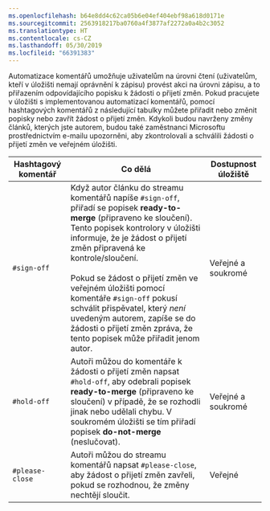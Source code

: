 ```yaml
---
ms.openlocfilehash: b64e8dd4c62ca05b6e04ef404ebf98a618d0171e
ms.sourcegitcommit: 2563918217ba0760a4f3877af2272a0a4b2c3052
ms.translationtype: HT
ms.contentlocale: cs-CZ
ms.lasthandoff: 05/30/2019
ms.locfileid: "66391383"
---
```

Automatizace komentářů umožňuje uživatelům na úrovni čtení (uživatelům, kteří v úložišti nemají oprávnění k zápisu) provést akci na úrovni zápisu, a to přiřazením odpovídajícího popisku k žádosti o přijetí změn. Pokud pracujete v úložišti s implementovanou automatizací komentářů, pomocí hashtagových komentářů z následující tabulky můžete přiřadit nebo změnit popisky nebo zavřít žádost o přijetí změn. Kdykoli budou navrženy změny článků, kterých jste autorem, budou také zaměstnanci Microsoftu prostřednictvím e-mailu upozorněni, aby zkontrolovali a schválili žádosti o přijetí změn ve veřejném úložišti.

| Hashtagový komentář | Co dělá | Dostupnost úložiště |
| --- | --- | --- |
| `#sign-off` |Když autor článku do streamu komentářů napíše `#sign-off`, přiřadí se popisek **ready-to-merge** (připraveno ke sloučení). Tento popisek kontrolory v úložišti informuje, že je žádost o přijetí změn připravená ke kontrole/sloučení. <br/><br/> Pokud se žádost o přijetí změn ve veřejném úložišti pomocí komentáře `#sign-off` pokusí schválit přispěvatel, který *není* uvedeným autorem, zapíše se do žádosti o přijetí změn zpráva, že tento popisek může přiřadit jenom autor. |Veřejné a soukromé |
| `#hold-off` |Autoři můžou do komentáře k žádosti o přijetí změn napsat `#hold-off`, aby odebrali popisek **ready-to-merge** (připraveno ke sloučení) v případě, že se rozhodli jinak nebo udělali chybu. V soukromém úložišti se tím přiřadí popisek **do-not-merge** (neslučovat). |Veřejné a soukromé |
| `#please-close` |Autoři můžou do streamu komentářů napsat `#please-close`, aby žádost o přijetí změn zavřeli, pokud se rozhodnou, že změny nechtějí sloučit. |Veřejné |
